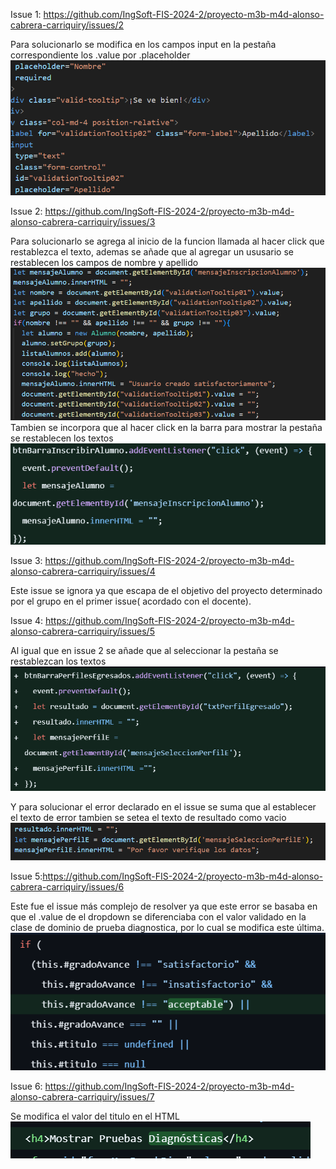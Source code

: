 Issue 1: https://github.com/IngSoft-FIS-2024-2/proyecto-m3b-m4d-alonso-cabrera-carriquiry/issues/2

Para solucionarlo se modifica en los campos input en la pestaña correspondiente los .value por .placeholder
![alt text](image.png)

Issue 2: https://github.com/IngSoft-FIS-2024-2/proyecto-m3b-m4d-alonso-cabrera-carriquiry/issues/3

Para solucionarlo se agrega al inicio de la funcion llamada al hacer click que restablezca el texto, ademas se añade que al agregar un ususario se restablecen los campos de nombre y apellido
![alt text](image-1.png)
Tambien se incorpora que al hacer click en la barra para mostrar la pestaña se restablecen los textos
![alt text](image-2.png)


Issue 3: https://github.com/IngSoft-FIS-2024-2/proyecto-m3b-m4d-alonso-cabrera-carriquiry/issues/4

Este issue se ignora ya que escapa de el objetivo del proyecto determinado por el grupo en el primer issue( acordado con el docente).

Issue 4: https://github.com/IngSoft-FIS-2024-2/proyecto-m3b-m4d-alonso-cabrera-carriquiry/issues/5

Al igual que en issue 2 se añade que al seleccionar la pestaña se restablezcan los textos
![alt text](image-3.png)

Y para solucionar el error declarado en el issue se suma que al establecer el texto de error tambien se setea el texto de resultado como vacio
![alt text](image-4.png)

Issue 5:https://github.com/IngSoft-FIS-2024-2/proyecto-m3b-m4d-alonso-cabrera-carriquiry/issues/6

Este fue el issue más complejo de resolver ya que este error se basaba en que el .value de el dropdown se diferenciaba con el valor validado en la clase de dominio de prueba diagnostica, por lo cual se modifica este última.
![alt text](image-5.png)

Issue 6: https://github.com/IngSoft-FIS-2024-2/proyecto-m3b-m4d-alonso-cabrera-carriquiry/issues/7

Se modifica el valor del titulo en el HTML
![alt text](image-6.png)

